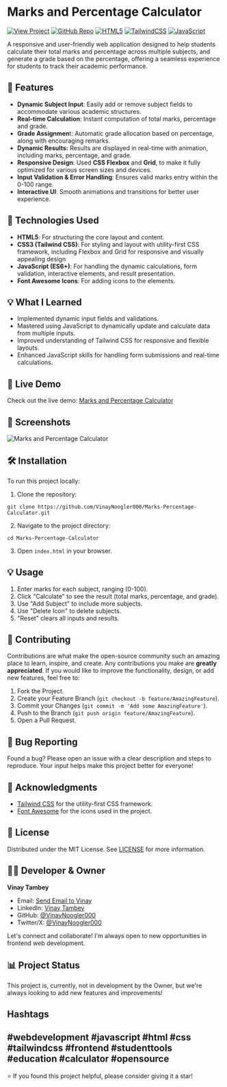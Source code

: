 # Marks and Percentage Calculator

[![View Project](https://img.shields.io/badge/View-Project-blue)](https://marks-and-percentage-calculator-by-vt.b-cdn.net/)
[![GitHub Repo](https://img.shields.io/badge/GitHub-Repo-black)](https://github.com/VinayNoogler000/Marks-Percentage-Calculator)
[![HTML5](https://img.shields.io/badge/html5-%23E34F26.svg?style=for-the-badge&logo=html5&logoColor=white)](https://github.com/VinayNoogler000/Marks-Percentage-Calculator/blob/main/index.html)
[![TailwindCSS](https://img.shields.io/badge/tailwindcss-%2338B2AC.svg?style=for-the-badge&logo=tailwind-css&logoColor=white)](https://github.com/VinayNoogler000/Marks-Percentage-Calculator/blob/main/style.css)
[![JavaScript](https://img.shields.io/badge/javascript-%23323330.svg?style=for-the-badge&logo=javascript&logoColor=%23F7DF1E)](https://github.com/VinayNoogler000/Marks-Percentage-Calculator/blob/main/app.js)

A responsive and user-friendly web application designed to help students calculate their total marks and percentage across multiple subjects, and generate a grade based on the percentage, offering a seamless experience for students to track their academic performance.


## 🌟 Features

- **Dynamic Subject Input**: Easily add or remove subject fields to accommodate various academic structures.
- **Real-time Calculation**: Instant computation of total marks, percentage and grade.
- **Grade Assignmen**t: Automatic grade allocation based on percentage, along with encouraging remarks.
- **Dynamic Results:** Results are displayed in real-time with animation, including marks, percentage, and grade.
- **Responsive Design**: Used **CSS Flexbox** and **Grid**, to make it fully optimized for various screen sizes and devices.
- **Input Validation & Error Handling**: Ensures valid marks entry within the 0-100 range.
- **Interactive UI**: Smooth animations and transitions for better user experience.


## 🧰 Technologies Used

- **HTML5**: For structuring the core layout and content.
- **CSS3 (Tailwind CSS)**:  For styling and layout with utility-first CSS framework, including Flexbox and Grid for responsive and visually appealing design
- **JavaScript (ES6+)**: For handling the dynamic calculations, form validation, interactive elements, and result presentation.
- **Font Awesome Icons**: For adding icons to the elements.


## 💡 What I Learned

- Implemented dynamic input fields and validations.
- Mastered using JavaScript to dynamically update and calculate data from multiple inputs.
- Improved understanding of Tailwind CSS for responsive and flexible layouts.
- Enhanced JavaScript skills for handling form submissions and real-time calculations.


## 🚀 Live Demo

Check out the live demo: [Marks and Percentage Calculator](https://marks-and-percentage-calculator-by-vt.b-cdn.net/)


## 📸 Screenshots

![Marks and Percentage Calculator](https://i.postimg.cc/zGXdRM0J/Marks-Calculator.png)


## 🛠️ Installation

To run this project locally:

1. Clone the repository:  
 ```
 git clone https://github.com/VinayNoogler000/Marks-Percentage-Calculator.git
 ```
2. Navigate to the project directory:
 ```
 cd Marks-Percentage-Calculator
 ```
3. Open `index.html` in your browser.


## 💡 Usage

1. Enter marks for each subject, ranging (0-100).
2. Click "Calculate" to see the result (total marks, percentage, and grade).
3. Use "Add Subject" to include more subjects.
4. Use "Delete Icon" to delete subjects.
4. "Reset" clears all inputs and results.


## 🤝 Contributing

Contributions are what make the open-source community such an amazing place to learn, inspire, and create. Any contributions you make are **greatly appreciated**. If you would like to improve the functionality, design, or add new features, feel free to:

1. Fork the Project.
2. Create your Feature Branch (`git checkout -b feature/AmazingFeature`).
3. Commit your Changes (`git commit -m 'Add some AmazingFeature'`).
4. Push to the Branch (`git push origin feature/AmazingFeature`).
5. Open a Pull Request.


## 🐛 Bug Reporting

Found a bug? Please open an issue with a clear description and steps to reproduce. Your input helps make this project better for everyone!


## 🙏 Acknowledgments

- [Tailwind CSS](https://tailwindcss.com/) for the utility-first CSS framework.
- [Font Awesome](https://fontawesome.com/) for the icons used in the project.


## 📝 License

Distributed under the MIT License. See [LICENSE](https://github.com/VinayNoogler000/Marks-Percentage-Calculator/blob/main/LICENSE) for more information.


## 👨‍💻 Developer & Owner 

**Vinay Tambey**
- Email: [Send Email to Vinay](mailto:vinaytambey000@gmail.com)
- LinkedIn: [Vinay Tambey](https://www.linkedin.com/in/vinaytambey)
- GitHub: [@VinayNoogler000](https://github.com/VinayNoogler000)
- Twitter/X: [@VinayNoogler000](https://x.com/VinayNoogler000)

Let's connect and collaborate! I'm always open to new opportunities in frontend web development.


## 📊 Project Status

This project is, currently, not in development by the Owner, but we're always looking to add new features and improvements!


## Hashtags
#webdevelopment #javascript #html #css #tailwindcss #frontend #studenttools #education #calculator #opensource
---

⭐️ If you found this project helpful, please consider giving it a star!
